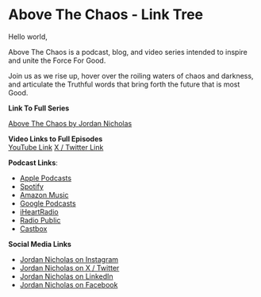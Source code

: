 # Above The Chaos - Link Tree 

Hello world, 

Above The Chaos is a podcast, blog, and video series intended to inspire and unite the Force For Good. 

Join us as we rise up, hover over the roiling waters of chaos and darkness, and articulate the Truthful words that bring forth the future that is most Good. 

**Link To Full Series**

[Above The Chaos by Jordan Nicholas](https://lionsberg.wiki/lionsberg_wiki_blogs/jordan_nicholas/above_the_chaos)  

**Video Links to Full Episodes**  
[YouTube Link](https://www.youtube.com/playlist?list=PLLjjoevj7u2YJXdYKAeSxuTL_zs81pSvB) 
[X / Twitter Link](https://twitter.com/JNicholasOne)

**Podcast Links**: 

- [Apple Podcasts](https://podcasts.apple.com/us/podcast/above-the-chaos/id1684264983)  
- [Spotify](https://open.spotify.com/show/7oIfdbJKxCE83acGrX1Knz?si=392d91c7c0314c75)   
- [Amazon Music](https://music.amazon.com/es-ar/podcasts/42c3fb1a-8908-4ccd-841e-4b2d353759d0/above-the-chaos)    
- [Google Podcasts](https://podcasts.google.com/feed/aHR0cHM6Ly9hbmNob3IuZm0vcy9kZjc2ODM5NC9wb2RjYXN0L3Jzcw?sa=X&ved=0CAMQ4aUDahcKEwj4qcr0zJCBAxUAAAAAHQAAAAAQNg)   
- [iHeartRadio](https://www.iheart.com/podcast/269-above-the-chaos-113733855/)    
- [Radio Public](https://radiopublic.com/above-the-chaos-GOLpjV)   
- [Castbox](https://castbox.fm/vc/5414089)   

**Social Media Links**  
- [Jordan Nicholas on Instagram](https://www.instagram.com/jnicholasone/)   
- [Jordan Nicholas on X / Twitter](https://twitter.com/JNicholasOne)  
- [Jordan Nicholas on LinkedIn](www.linkedin.com/in/jordannicholasone)  
- [Jordan Nicholas on Facebook](https://www.facebook.com/jnicholasone?mibextid=LQQJ4d)  
